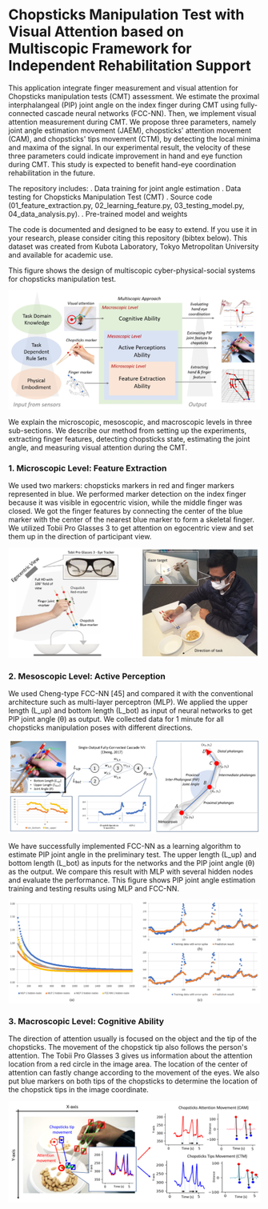 # Chopsticks Manipulation Test with Visual Attention based on Multiscopic Framework for Independent Rehabilitation Support

This application integrate finger measurement and visual attention for Chopsticks manipulation tests (CMT) assessment. We estimate the proximal interphalangeal (PIP) joint angle on the index finger during CMT using fully-connected cascade neural networks (FCC-NN). Then, we implement visual attention measurement during CMT. We propose three parameters, namely joint angle estimation movement (JAEM), chopsticks' attention movement (CAM), and chopsticks' tips movement (CTM), by detecting the local minima and maxima of the signal. In our experimental result, the velocity of these three parameters could indicate improvement in hand and eye function during CMT. This study is expected to benefit hand-eye coordination rehabilitation in the future.

The repository includes:
. Data training for joint angle estimation
. Data testing for Chopsticks Manipulation Test (CMT)
. Source code (01_feature_extraction.py, 02_learning_feature.py, 03_testing_model.py, 04_data_analysis.py).
. Pre-trained model and weights

The code is documented and designed to be easy to extend. If you use it in your research, please consider citing this repository (bibtex below). This dataset was created from Kubota Laboratory, Tokyo Metropolitan University and available for academic use. 


This figure shows the design of multiscopic cyber-physical-social systems for chopsticks manipulation test. 

![alt text](https://github.com/anom-tmu/cmt-attention/blob/main/pic_multiscopic.jpg)

We explain the microscopic, mesoscopic, and macroscopic levels in three sub-sections. We describe our method from setting up the experiments, extracting finger features, detecting chopsticks state, estimating the joint angle, and measuring visual attention during the CMT.


### 1. Microscopic Level: Feature Extraction

We used two markers: chopsticks markers in red and finger markers represented in blue. We performed marker detection on the index finger because it was visible in egocentric vision, while the middle finger was closed. We got the finger features by connecting the center of the blue marker with the center of the nearest blue marker to form a skeletal finger. We utilized Tobii Pro Glasses 3 to get attention on egocentric view and set them up in the direction of participant view. 

![alt text](https://github.com/anom-tmu/cmt-attention/blob/main/pic_installation.jpg)


### 2. Mesoscopic Level: Active Perception

We used Cheng-type FCC-NN [45] and compared it with the conventional architecture such as multi-layer perceptron (MLP). We applied the upper length (L_up) and bottom length (L_bot) as input of neural networks to get PIP joint angle (θ) as output. We collected data for 1 minute for all chopsticks manipulation poses with different directions. 

![alt text](https://github.com/anom-tmu/cmt-attention/blob/main/pic_joint_angle_estimation.jpg)

We have successfully implemented FCC-NN as a learning algorithm to estimate PIP joint angle in the preliminary test. The upper length (L_up) and bottom length (L_bot) as inputs for the networks and the PIP joint angle (θ) as the output. We compare this result with MLP with several hidden nodes and evaluate the performance. This figure shows PIP joint angle estimation training and testing results using MLP and FCC-NN. 

![alt text](https://github.com/anom-tmu/cmt-attention/blob/main/pic_graph.jpg)

### 3. Macroscopic Level: Cognitive Ability

The direction of attention usually is focused on the object and the tip of the chopsticks. The movement of the chopstick tip also follows the person's attention. The Tobii Pro Glasses 3 gives us information about the attention location from a red circle in the image area. The location of the center of attention can fastly change according to the movement of the eyes. We also put blue markers on both tips of the chopsticks to determine the location of the chopstick tips in the image coordinate. 

![alt text](https://github.com/anom-tmu/cmt-attention/blob/main/pic_eye_tracking.jpg)


